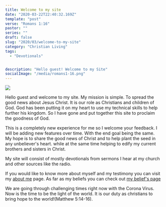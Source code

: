 ```yaml
---
title: Welcome to my site
date: "2020-03-22T22:40:32.169Z"
template: "post"
verse: "Romans 1:16"
pastor: ""
series: ""
draft: false
slug: "2020/03/welcome-to-my-site"
category: "Christian Living"
tags:
  - "Devotionals"


description: "Hello guest! Welcome to my Site"
socialImage: "/media/romans1-16.png"
---
```


<div class="post-image">
  <img src="/media/romans1-16.png" />
</div>

Hello guest and welcome to my site. 
My mission is simple. To spread the good news about Jesus Christ. It is our role as Christians and children of God. God has been putting it on my heart to use my technical skills to help further his kingdom. So I have gone and put together this site to proclaim the goodness of God. 

This is a completely new experience for me so I welcome your feedback. I will be adding new features over time. With the end goal being the same. My hope is to share the good news of Christ and to help plant the seed in any unbeliever's heart. while at the same time helping to edify my current brothers and sisters in Christ.

My site will consist of mostly devotionals from sermons I hear at my church and other sources like the radio.

If you would like to know more about myself and my testimony you can visit my [about me](https://thevictoryisyours.com/pages/about/) page. As far as my beliefs you can check out [my belief's page](https://thevictoryisyours.com/pages/my-beliefs/)

We are going through challenging times right now with the Corona Virus.  Now is the time to be the light of the world. 
It is our duty as christians to bring hope to the world!(Matthew 5:14-16). 
